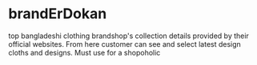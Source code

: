 # brandErDokan
top bangladeshi clothing brandshop's collection details provided by their official websites. From here customer can see and select latest design cloths and designs. Must use for a shopoholic 
